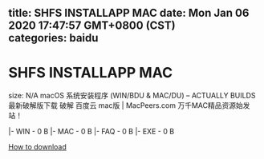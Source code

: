 
title: SHFS INSTALLAPP MAC
date: Mon Jan 06 2020 17:47:57 GMT+0800 (CST)    
categories: baidu
---

# SHFS INSTALLAPP MAC
size: N/A
 macOS 系统安装程序 (WIN/BDU & MAC/DU) – ACTUALLY BUILDS 最新破解版下载 破解 百度云 mac版 | MacPeers.com 万千MAC精品资源始发站！
 
|- WIN - 0 B
|- MAC - 0 B
|- FAQ - 0 B
|- EXE - 0 B

[How to download](https://bpcam.bemobtrk.com/go/2ceec3aa-1ca2-46d6-b9ff-aaa5c184517c?jno=3165)